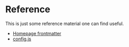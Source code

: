 # Reference

This is just some reference material one can find useful.

- [Homepage frontmatter](./homepage)
- [config.js](./config)


